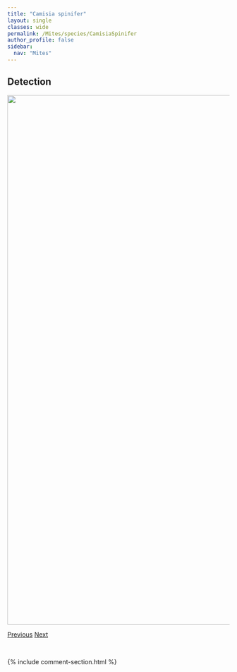 ```yaml
---
title: "Camisia spinifer"
layout: single
classes: wide
permalink: /Mites/species/CamisiaSpinifer
author_profile: false
sidebar:
  nav: "Mites"
---
```


<h2>Detection</h2>

<a href="https://drive.google.com/uc?export=view&id=1FWw1pLdlThtaxJ-ppcEA7-SanRAW1AKM">
<img src="https://drive.google.com/uc?export=view&id=1FWw1pLdlThtaxJ-ppcEA7-SanRAW1AKM" height = "1200" width = "800">
</a>


<a href="/DevelopmentWebsite/Mites/species/CamisiaSp1DEW" class="pagination--pager" title="Camisia sp. 1 DEW">Previous</a> <a href="/DevelopmentWebsite/Mites/species/CarabodesGranulatus" class="pagination--pager" title="Carabodes granulatus">Next</a>

<p>&nbsp;</p>

{% include comment-section.html %}
